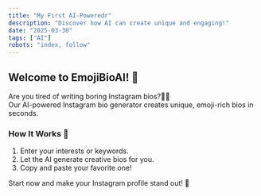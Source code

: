 ```yaml
---
title: "My First AI-Poweredr"
description: "Discover how AI can create unique and engaging!"
date: "2025-03-30"
tags: ["AI"]
robots: "index, follow"
---
```


## Welcome to EmojiBioAI! 🚀

Are you tired of writing boring Instagram bios?🎩✨  
Our AI-powered Instagram bio generator creates unique, emoji-rich bios in seconds.

### How It Works 🤖  
1. Enter your interests or keywords.  
2. Let the AI generate creative bios for you.  
3. Copy and paste your favorite one!  

Start now and make your Instagram profile stand out! 🌟
